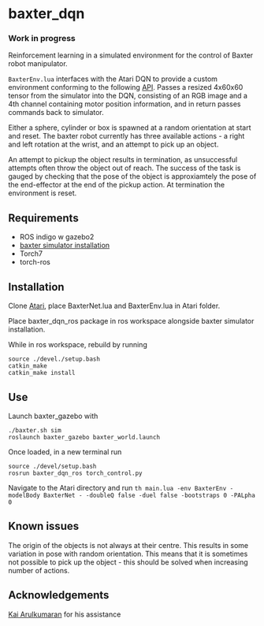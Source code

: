 # baxter_dqn 
### Work in progress

Reinforcement learning in a simulated environment for the control of Baxter robot manipulator. 

`BaxterEnv.lua` interfaces with the Atari DQN to provide a custom environment conforming to the following [API](https://github.com/Kaixhin/rlenvs). Passes a resized 4x60x60 tensor from the simulator into the DQN, consisting of an RGB image and a 4th channel containing motor position information, and in return passes commands back to simulator. 

Either a sphere, cylinder or box is spawned at a random orientation at start and reset. The baxter robot currently has three available actions - a right and left rotation at the wrist, and an attempt to pick up an object. 

An attempt to pickup the object results in termination, as unsuccessful attempts often throw the object out of reach. The success of the task is gauged by checking that the pose of the object is approxiamtely the pose of the end-effector at the end of the pickup action. At termination the environment is reset.

## Requirements
- ROS indigo w gazebo2
- [baxter simulator installation](http://sdk.rethinkrobotics.com/wiki/Simulator_Installation)
- Torch7
- torch-ros

## Installation
Clone [Atari](https://github.com/Kaixhin/Atari), place BaxterNet.lua and BaxterEnv.lua in Atari folder.

Place baxter_dqn_ros package in ros workspace alongside baxter simulator installation.

While in ros workspace, rebuild by running
```
source ./devel./setup.bash
catkin_make
catkin_make install
```
## Use
Launch baxter_gazebo with 
```
./baxter.sh sim
roslaunch baxter_gazebo baxter_world.launch
```
Once loaded, in a new terminal run
```
source ./devel/setup.bash
rosrun baxter_dqn_ros torch_control.py
```

Navigate to the Atari directory and run `th main.lua -env BaxterEnv -modelBody BaxterNet - -doubleQ false -duel false -bootstraps 0 -PALpha 0 `

## Known issues
The origin of the objects is not always at their centre. This results in some variation in pose with random orientation. This means that it is sometimes not possible to pick up the object - this should be solved when increasing number of actions.

## Acknowledgements
[Kai Arulkumaran](https://github.com/Kaixhin) for his assistance
